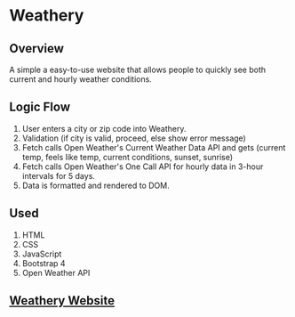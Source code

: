 # Weathery

## Overview
A simple a easy-to-use website that allows people to quickly see both current and hourly weather conditions.

## Logic Flow
1. User enters a city or zip code into Weathery.
2. Validation (if city is valid, proceed, else show error message)
3. Fetch calls Open Weather's Current Weather Data API and gets (current temp, feels like temp, current conditions, sunset, sunrise)
4. Fetch calls Open Weather's One Call API for hourly data in 3-hour intervals for 5 days.
5. Data is formatted and rendered to DOM. 

## Used
1. HTML
2. CSS
3. JavaScript
4. Bootstrap 4
5. Open Weather API

## [Weathery Website](https://ganning127.github.io/weathery/)
